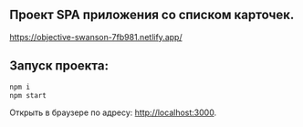 ## Проект SPA приложения со списком карточек.

https://objective-swanson-7fb981.netlify.app/

## Запуск проекта: 

```bash
npm i
npm start
```


Открыть в браузере по адресу: [http://localhost:3000](http://localhost:3000).
